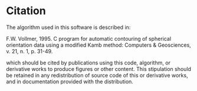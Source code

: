 # Citation

The algorithm used in this software is described in:

  F.W. Vollmer, 1995. C program for automatic contouring of spherical 
  orientation data using a modified Kamb method: Computers & Geosciences, 
  v. 21, n. 1, p. 31-49.
  
which should be cited by publications using this code, algorithm, or derivative 
works to produce figures or other content. This stipulation should be retained 
in any redistribution of source code of this or derivative works, and in 
documentation provided with the distribution.

